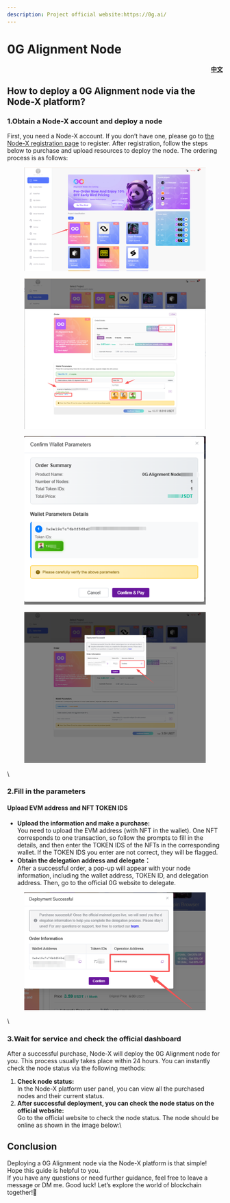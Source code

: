 ```yaml
---
description: Project official website:https://0g.ai/
---
```


# 0G Alignment Node

<p align="right"><a href="https://docs.node-x.xyz/chan-pin-shou-ce/yi-jian-bu-shu/0g-alignment-node"> <strong>中文</strong></a></p>

## How to deploy a 0G Alignment node via the Node-X platform?

### 1.Obtain a Node-X account and deploy a node

First, you need a Node-X account. If you don’t have one, please go to [the Node-X registration page](https://node-x.xyz/) to register. After registration, follow the steps below to purchase and upload resources to deploy the node. The ordering process is as follows:

<figure><img src="../../.gitbook/assets/wechat_2025-09-19_134359_080.png" alt="" width="563"><figcaption></figcaption></figure>

<figure><img src="../../.gitbook/assets/E2.png" alt="" width="563"><figcaption></figcaption></figure>

<figure><img src="../../.gitbook/assets/E3.png" alt=""><figcaption></figcaption></figure>

<figure><img src="../../.gitbook/assets/E4.png" alt="" width="563"><figcaption></figcaption></figure>

\


### 2.Fill in the parameters

#### Upload EVM address and NFT TOKEN IDS

* **Upload the information and make a purchase:**\
  You need to upload the EVM address (with NFT in the wallet). One NFT corresponds to one transaction, so follow the prompts to fill in the details, and then enter the TOKEN IDS of the NFTs in the corresponding wallet. If the TOKEN IDS you enter are not correct, they will be flagged.
* **Obtain the delegation address and delegate：**\
  After a successful order, a pop-up will appear with your node information, including the wallet address, TOKEN ID, and delegation address. Then, go to the official 0G website to delegate.

<figure><img src="../../.gitbook/assets/微信图片_2025-09-19_144011_961.png" alt=""><figcaption></figcaption></figure>

\


### 3.Wait for service and check the official dashboard

After a successful purchase, Node-X will deploy the 0G Alignment node for you. This process usually takes place within 24 hours. You can instantly check the node status via the following methods:

1. **Check node status:**\
   In the Node-X platform user panel, you can view all the purchased nodes and their current status.
2. **After successful deployment, you can check the node status on the official website:**\
   Go to the official website to check the node status. The node should be online as shown in the image below:\


## **Conclusion**

Deploying a 0G Alignment node via the Node-X platform is that simple! Hope this guide is helpful to you.\
If you have any questions or need further guidance, feel free to leave a message or DM me. Good luck! Let’s explore the world of blockchain together!🚀


